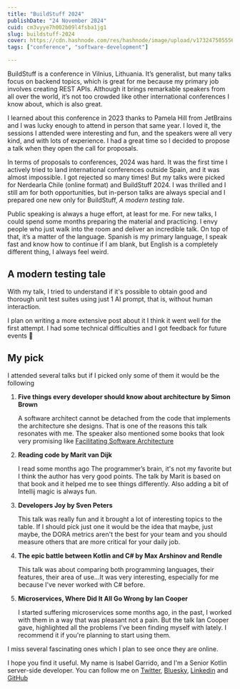 ```yaml
---
title: "BuildStuff 2024"
publishDate: "24 November 2024"
cuid: cm3vyye7h002b09l4fsba1jg1
slug: buildstuff-2024
cover: https://cdn.hashnode.com/res/hashnode/image/upload/v1732475055562/19310a24-d7f5-4576-bd41-1513d4748ff7.jpeg
tags: ["conference", "software-development"]

---
```


BuildStuff is a conference in Vilnius, Lithuania. It’s generalist, but many talks focus on backend topics, which is great for me because my primary job involves creating REST APIs. Although it brings remarkable speakers from all over the world, it’s not too crowded like other international conferences I know about, which is also great.

I learned about this conference in 2023 thanks to Pamela Hill from JetBrains and I was lucky enough to attend in person that same year. I loved it, the sessions I attended were interesting and fun, and the speakers were all very kind, and with lots of experience. I had a great time so I decided to propose a talk when they open the call for proposals.

In terms of proposals to conferences, 2024 was hard. It was the first time I actively tried to land international conferences outside Spain, and it was almost impossible. I got rejected so many times! But my talks were picked for Nerdearla Chile (online format) and BuildStuff 2024. I was thrilled and I still am for both opportunities, but in-person talks are always special and I prepared one new only for BuildStuff, *A modern testing tale*.

Public speaking is always a huge effort, at least for me. For new talks, I could spend some months preparing the material and practicing. I envy people who just walk into the room and deliver an incredible talk. On top of that, it’s a matter of the language. Spanish is my primary language, I speak fast and know how to continue if I am blank, but English is a completely different thing, I always feel weird.

## A modern testing tale

With my talk, I tried to understand if it's possible to obtain good and thorough unit test suites using just 1 AI prompt, that is, without human interaction.

I plan on writing a more extensive post about it I think it went well for the first attempt. I had some technical difficulties and I got feedback for future events 🤞

## My pick

I attended several talks but if I picked only some of them it would be the following

1. **Five things every developer should know about architecture by Simon Brown**

   A software architect cannot be detached from the code that implements the architecture she designs. That is one of the reasons this talk resonates with me. The speaker also mentioned some books that look very promising like [Facilitating Software Architecture](https://www.oreilly.com/library/view/facilitating-software-architecture/9781098151850/)

2. **Reading code by Marit van Dijk**

   I read some months ago The programmer’s brain, it's not my favorite but I think the author has very good points. The talk by Marit is based on that book and it helped me to see things differently. Also adding a bit of Intellij magic is always fun.

3. **Developers Joy by Sven Peters**

   This talk was really fun and it brought a lot of interesting topics to the table. If I should pick just one it would be the idea that maybe, just maybe, the DORA metrics aren't the best for your team and you should measure others that are more critical for your daily job.

4. **The epic battle between Kotlin and C# by Max Arshinov and Rendle**

   This talk was about comparing both programming languages, their features, their area of use…It was very interesting, especially for me because I've never worked with C# before.

5. **Microservices, Where Did It All Go Wrong by Ian Cooper**

   I started suffering microservices some months ago, in the past, I worked with them in a way that was pleasant not a pain. But the talk Ian Cooper gave, highlighted all the problems I’ve been finding myself with lately. I recommend it if you're planning to start using them.


I miss several fascinating ones which I plan to see once they are online.

I hope you find it useful. My name is Isabel Garrido, and I'm a Senior Kotlin server-side developer. You can follow me on [Twitter](https://twitter.com/isabeliita90), [Bluesky](https://bsky.app/profile/isabeliita90.bsky.social), [Linkedin](https://www.linkedin.com/in/isabelgarridocardenas) and [GitHub](https://github.com/isamadrid90)
